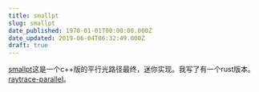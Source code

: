 ```yaml
---
title: smallpt
slug: smallpt
date_published: 1970-01-01T00:00:00.000Z
date_updated: 2019-06-04T06:32:49.000Z
draft: true
---
```


[smallpt](http://www.kevinbeason.com/smallpt/)这是一个c++版的平行光路径最终，迷你实现。我写了有一个rust版本。[raytrace-parallel](https://github.com/laopo001/raytrace-parallel.git)。
